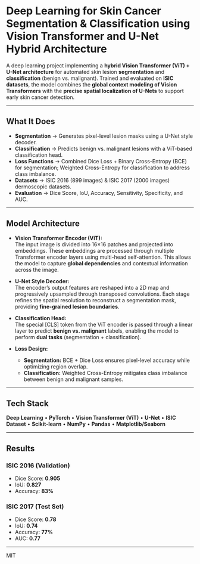 # Deep Learning for Skin Cancer Segmentation & Classification using Vision Transformer and U-Net Hybrid Architecture

A deep learning project implementing a **hybrid Vision Transformer (ViT) + U-Net architecture** for automated skin lesion **segmentation** and **classification** (benign vs. malignant). Trained and evaluated on **ISIC datasets**, the model combines the **global context modeling of Vision Transformers** with the **precise spatial localization of U-Nets** to support early skin cancer detection.

---

##  What It Does
- **Segmentation** → Generates pixel-level lesion masks using a U-Net style decoder.  
- **Classification** → Predicts benign vs. malignant lesions with a ViT-based classification head.  
- **Loss Functions** → Combined Dice Loss + Binary Cross-Entropy (BCE) for segmentation; Weighted Cross-Entropy for classification to address class imbalance.  
- **Datasets** → ISIC 2016 (899 images) & ISIC 2017 (2000 images) dermoscopic datasets.  
- **Evaluation** → Dice Score, IoU, Accuracy, Sensitivity, Specificity, and AUC.  

---

## Model Architecture

- **Vision Transformer Encoder (ViT):**  
  The input image is divided into 16×16 patches and projected into embeddings. These embeddings are processed through multiple Transformer encoder layers using multi-head self-attention. This allows the model to capture **global dependencies** and contextual information across the image.

- **U-Net Style Decoder:**  
  The encoder’s output features are reshaped into a 2D map and progressively upsampled through transposed convolutions. Each stage refines the spatial resolution to reconstruct a segmentation mask, providing **fine-grained lesion boundaries**.

- **Classification Head:**  
  The special [CLS] token from the ViT encoder is passed through a linear layer to predict **benign vs. malignant** labels, enabling the model to perform **dual tasks** (segmentation + classification).

- **Loss Design:**  
  - **Segmentation:** BCE + Dice Loss ensures pixel-level accuracy while optimizing region overlap.  
  - **Classification:** Weighted Cross-Entropy mitigates class imbalance between benign and malignant samples.  

---

## Tech Stack
**Deep Learning** • **PyTorch** • **Vision Transformer (ViT)** • **U-Net** • **ISIC Dataset** • **Scikit-learn** • **NumPy** • **Pandas** • **Matplotlib/Seaborn**

---

## Results

### ISIC 2016 (Validation)
- Dice Score: **0.905**  
- IoU: **0.827**  
- Accuracy: **83%**

### ISIC 2017 (Test Set)
- Dice Score: **0.78**  
- IoU: **0.74**  
- Accuracy: **77%**  
- AUC: **0.77**

---


MIT
